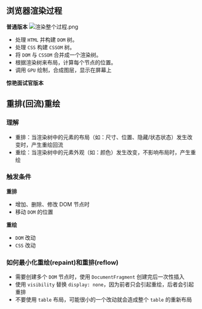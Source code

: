 ## 浏览器渲染过程

**普通版本** ![渲染整个过程.png](https://cdn.nlark.com/yuque/0/2022/png/23138217/1644655808643-81f3f3a7-2fac-4c17-af7b-7b763eabbc14.png) 

- 处理 `HTML` 并构建 `DOM` 树。
- 处理 `CSS` 构建 `CSSOM` 树。
- 将 `DOM` 与 `CSSOM` 合并成一个渲染树。
- 根据渲染树来布局，计算每个节点的位置。
- 调用 `GPU` 绘制，合成图层，显示在屏幕上

**惊艳面试官版本**



## 重排(回流)重绘

### 理解

- 重排：当渲染树中的元素的布局（如：尺寸、位置、隐藏/状态状态）发生改变时，产生重绘回流
- 重绘：当渲染树中的元素外观（如：颜色）发生改变，不影响布局时，产生重绘

### 触发条件

**重排**

- 增加、删除、修改 DOM 节点时
- 移动 `DOM` 的位置

**重绘**

- `DOM` 改动
- `CSS` 改动

### 如何最小化重绘(repaint)和重排(reflow)

- 需要创建多个 `DOM` 节点时，使用 `DocumentFragment` 创建完后一次性插入
- 使用 `visibility` 替换 `display: none`，因为前者只会引起重绘，后者会引起重排
- 不要使用 `table` 布局，可能很小的一个改动就会造成整个 `table` 的重新布局



